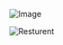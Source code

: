 ![Image](https://github.com/user-attachments/assets/5f33029a-b922-46d9-9680-e49c89545733)

![Resturent](https://github.com/user-attachments/assets/4cf4178e-e4ab-492c-96c1-46ff7c1ad856)
